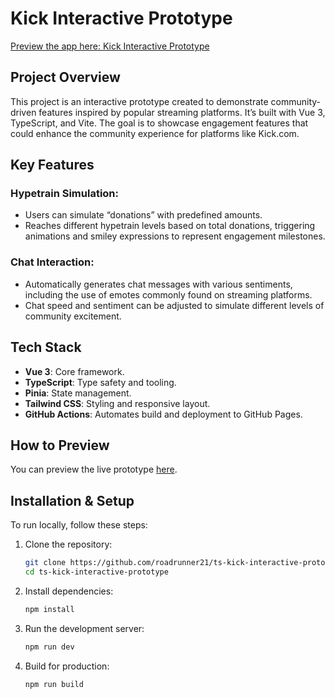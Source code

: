 # Kick Interactive Prototype

[Preview the app here: Kick Interactive Prototype](https://roadrunner21.github.io/ts-kick-interactive-prototype/)

## Project Overview
This project is an interactive prototype created to demonstrate community-driven features inspired by popular streaming platforms. It’s built with Vue 3, TypeScript, and Vite. The goal is to showcase engagement features that could enhance the community experience for platforms like Kick.com.

## Key Features

### Hypetrain Simulation:
- Users can simulate “donations” with predefined amounts.
- Reaches different hypetrain levels based on total donations, triggering animations and smiley expressions to represent engagement milestones.

### Chat Interaction:
- Automatically generates chat messages with various sentiments, including the use of emotes commonly found on streaming platforms.
- Chat speed and sentiment can be adjusted to simulate different levels of community excitement.

## Tech Stack
- **Vue 3**: Core framework.
- **TypeScript**: Type safety and tooling.
- **Pinia**: State management.
- **Tailwind CSS**: Styling and responsive layout.
- **GitHub Actions**: Automates build and deployment to GitHub Pages.

## How to Preview
You can preview the live prototype [here](https://roadrunner21.github.io/ts-kick-interactive-prototype/).

## Installation & Setup
To run locally, follow these steps:

1. Clone the repository:

   ```bash
   git clone https://github.com/roadrunner21/ts-kick-interactive-prototype.git
   cd ts-kick-interactive-prototype
   ```

2. Install dependencies:

   ```bash
   npm install
   ```

3. Run the development server:

   ```bash
   npm run dev
   ```

4. Build for production:

   ```bash
   npm run build
   ```
